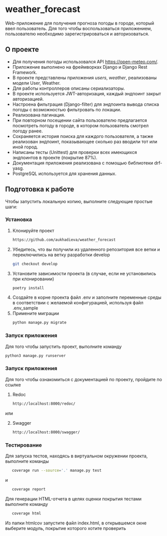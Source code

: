 # weather_forecast
Web-приложение для получения прогноза погоды в городе, который ввел пользователь. 
Для того чтобы воспользоваться приложением, пользователю необходимо зарегистрироваться и авторизоваться.

<!-- ABOUT THE PROJECT -->
## О проекте

- Для получения погоды использовался API https://open-meteo.com/.
- Приложение выполнено на фреймворках Django и Django Rest Framework.
- В проекте представлены приложения *users*, *weather*, реализованы модели User, Weather.
- Для работы контроллеров описаны сериализаторы.
- В проекте используется JWT-авторизация, каждый эндпоинт закрыт авторизацией.
- Настроена фильтрация (Django-filter) для эндпоинта вывода списка погоды с возможностью фильтровать по локации.
- Реализована пагинация.
- При повторном посещении сайта пользователю предлагается посмотреть погоду в городе, в котором пользователь смотрел погоду ранее.
- Сохраняется история поиска для каждого пользователя, а также реализован эндпоинт, показывающее сколько раз вводили тот или иной город.
- Написаны тесты (Unittest) для проверки всех имеющихся эндпоинтов в проекте (покрытие 87%).
- Документация приложения реализована с помощью библиотеки drf-yasg.
- PostgreSQL используется для хранения данных.


<!-- GETTING STARTED -->
## Подготовка к работе

Чтобы запустить локальную копию, выполните следующие простые шаги:

### Установка

1. Клонируйте проект
   ```sh
   https://github.com/aukhadieva/weather_forecast
   ```
2. Убедитесь, что вы получили из удаленного репозитория все ветки и переключились на ветку разработки develop
   ```sh
   git checkout develop
   ```
3. Установите зависимости проекта (в случае, если не установились при клонировании)
   ```sh
   poetry install
   ```
4. Создайте в корне проекта файл .env и заполните переменные среды в соответствии с желаемой конфигурацией, используя файл .env_sample
5. Примените миграции
   ```sh
   python manage.py migrate
   ```

### Запуск приложения
Для того чтобы запустить проект, выполните команду
   ```sh
   python3 manage.py runserver
   ```

### Запуск приложения
Для того чтобы ознакомиться с документацией по проекту, пройдите по ссылке
1. Redoc
   ```sh
   http://localhost:8000/redoc/
   ```
или

2. Swagger
   ```sh
   http://localhost:8000/swagger/
   ```
   
### Тестирование
Для запуска тестов, находясь в виртуальном окружении проекта, выполните команды
```sh
   coverage run --source='.' manage.py test
   ```
и
```sh
   coverage report
   ```
Для генерации HTML-отчета в целях оценки покрытия тестами выполните команду
```sh
   coverage html
   ```

Из папки htmlcov запустите файл index.html, в открывшемся окне выберите модуль, покрытие которого хотите проверить